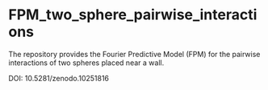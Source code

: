 # FPM_two_sphere_pairwise_interactions
The repository provides the Fourier Predictive Model (FPM) for the pairwise interactions of two spheres placed near a wall.

DOI: 10.5281/zenodo.10251816
